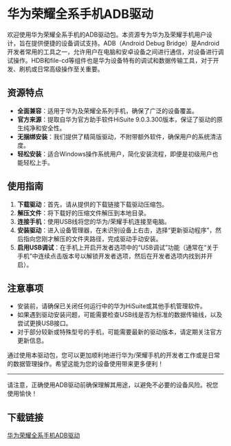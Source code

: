 # 华为荣耀全系手机ADB驱动

欢迎使用华为荣耀全系手机的ADB驱动包。本资源专为华为及荣耀手机用户设计，旨在提供便捷的设备调试支持。ADB（Android Debug Bridge）是Android开发者常用的工具之一，允许用户在电脑和安卓设备之间进行通信，对设备进行调试操作。HDB和file-cd等组件也是华为设备特有的调试和数据传输工具，对于开发、刷机或日常高级操作至关重要。

## 资源特点
- **全面兼容**：适用于华为及荣耀全系列手机，确保了广泛的设备覆盖。
- **官方来源**：提取自华为官方助手软件HiSuite 9.0.3.300版本，保证了驱动的原生纯净和安全性。
- **无捆绑安装**：我们提供了精简版驱动，不附带额外软件，确保用户的系统清洁度。
- **轻松安装**：适合Windows操作系统用户，简化安装流程，即便是初级用户也能轻松上手。

## 使用指南
1. **下载驱动**：首先，请从提供的下载链接下载驱动压缩包。
2. **解压文件**：将下载好的压缩文件解压到本地目录。
3. **连接手机**：使用USB线将您的华为/荣耀手机连接至电脑。
4. **安装驱动**：进入设备管理器，在未识别设备上右击，选择“更新驱动程序”，然后指向您刚才解压的文件夹路径，完成驱动手动安装。
5. **启用USB调试**：在手机上开启开发者选项中的“USB调试”功能（通常在“关于手机”中连续点击版本号以解锁开发者选项，然后在开发者选项内找到并开启）。

## 注意事项
- 安装前，请确保已关闭任何运行中的华为HiSuite或其他手机管理软件。
- 如果遇到驱动安装问题，可能需要检查USB线是否为标准的数据传输线，以及尝试更换USB接口。
- 对于部分较新或特殊型号的手机，可能需要最新的驱动版本，请定期关注官方更新信息。

通过使用本驱动包，您可以更加顺利地进行华为/荣耀手机的开发者工作或是日常的数据管理操作。希望这能为您的设备使用带来更多便利！

--- 

请注意，正确使用ADB驱动前确保理解其用途，以避免不必要的设备风险。祝您使用愉快！

## 下载链接

[华为荣耀全系手机ADB驱动](https://pan.quark.cn/s/67dcc19ddd73)